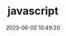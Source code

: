 ---
pageComponent: 
  name: Catalogue
  data: 
    key: 前端/20.javascript
    imgUrl: /img/category/deep-learning.png
    description: 前端基础javascript
title: javascript
permalink: /fontEnd/javascript/
date: 2023-06-02 10:49:20
---